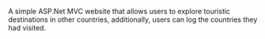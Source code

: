 A simple ASP.Net MVC website that allows users to explore touristic destinations in other countries, additionally, users can log the countries they had visited.
